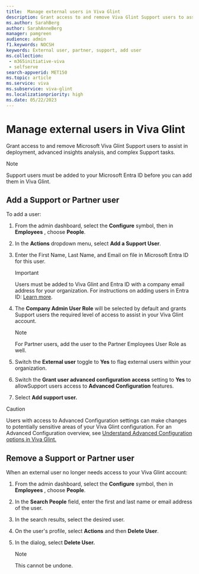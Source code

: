 ```yaml
---
title:  Manage external users in Viva Glint
description: Grant access to and remove Viva Glint Support users to assist in deployment, advanced insights analysis, and complex Support tasks
ms.author: SarahBerg
author: SarahAnneBerg
manager: pamgreen
audience: admin
f1.keywords: NOCSH
keywords: External user, partner, support, add user
ms.collection: 
 - m365initiative-viva
 - selfserve
search-appverid: MET150
ms.topic: article
ms.service: viva
ms.subservice: viva-glint
ms.localizationpriority: high
ms.date: 05/22/2023
---
```



# Manage external users in Viva Glint

Grant access to and remove Microsoft Viva Glint Support users to assist in deployment, advanced insights analysis, and complex Support tasks.

> [!NOTE]
> Support users must be added to your Microsoft Entra ID before you can add them in Viva Glint.

## Add a Support or Partner user

To add a user:

1. From the admin dashboard, select the **Configure** symbol, then in **Employees** , choose **People**.
2. In the **Actions** dropdown menu, select **Add a Support User**.
3. Enter the First Name, Last Name, and Email on file in Microsoft Entra ID for this user.

    > [!IMPORTANT]
    > Users must be added to Viva Glint and Entra ID with a company email address for your organization. For instructions on adding users in Entra ID: [Learn more](https://learn.microsoft.com/training/modules/create-users-and-groups-in-azure-active-directory/3-exercise-add-delete-users-azure-ad).
   
4. The **Company Admin User Role** will be selected by default and grants Support users the required level of access to assist in your Viva Glint account.

    > [!NOTE]
    > For Partner users, add the user to the Partner Employees User Role as well.

5. Switch the **External user** toggle to **Yes** to flag external users within your organization.
6. Switch the **Grant user advanced configuration access** setting to **Yes** to allowSupport users access to **Advanced Configuration** features.
7. Select **Add support user.**

> [!CAUTION]
> Users with access to Advanced Configuration settings can make changes to potentially sensitive areas of your Viva Glint configuration. For an Advanced Configuration overview, see [Understand Advanced Configuration options in Viva Glint.](https://go.microsoft.com/fwlink/?linkid=2240194)

## Remove a Support or Partner user

When an external user no longer needs access to your Viva Glint account:

1. From the admin dashboard, select the **Configure** symbol, then in **Employees** , choose **People**.
2. In the **Search People** field, enter the first and last name or email address of the user.
3. In the search results, select the desired user.
4. On the user's profile, select **Actions** and then **Delete User**.
5. In the dialog, select **Delete User.**

   > [!NOTE]
   > This cannot be undone.
